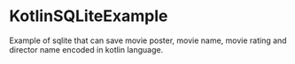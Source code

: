 # KotlinSQLiteExample
 Example of sqlite that can save movie poster, movie name, movie rating and director name encoded in kotlin language.
